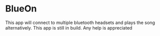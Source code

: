 # BlueOn

This app will connect to multiple bluetooth headsets and plays the song alternatively. This app is still in build. Any help is appreciated

